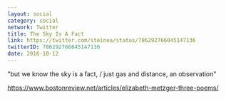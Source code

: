 ```yaml
---
layout: social
category: social
network: Twitter
title: The Sky Is A Fact
link: https://twitter.com/steinea/status/786292766045147136
twitterID: 786292766045147136
date: 2016-10-12
---
```


"but we know the sky is a fact, / just gas and distance, an observation"

<https://www.bostonreview.net/articles/elizabeth-metzger-three-poems/>
